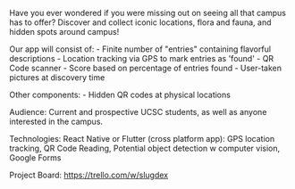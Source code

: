 Have you ever wondered if you were missing out on seeing all that campus has to offer? Discover and collect iconic locations, flora and fauna, and hidden spots around campus!

Our app will consist of: - Finite number of "entries" containing flavorful descriptions - Location tracking via GPS to mark entries as 'found' - QR Code scanner - Score based on percentage of entries found - User-taken pictures at discovery time

Other components: - Hidden QR codes at physical locations

Audience: Current and prospective UCSC students, as well as anyone interested in the campus.

Technologies: React Native or Flutter (cross platform app): GPS location tracking, QR Code Reading, Potential object detection w computer vision, Google Forms


Project Board: https://trello.com/w/slugdex
